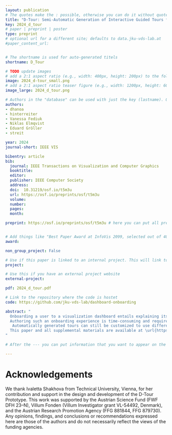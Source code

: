 ```yaml
---
layout: publication
# The quotes make the : possible, otherwise you can do it without quotes
title: "D-Tour: Semi-Automatic Generation of Interactive Guided Tours forVisualization Dashboard Onboarding"
key: 2024_d_tour
# paper | preprint | poster
type: preprint
# optional url for a different site; defaults to data.jku-vds-lab.at
#paper_content_url:


# The shortname is used for auto-generated titels
shortname: D_Tour

# TODO update images
# add a 2:1 aspect ratio (e.g., width: 400px, height: 200px) to the folder /assets/images/papers/
image: 2024_d-tour_small.png
# add a 2:1 aspect ratio teaser figure (e.g., width: 1200px, height: 600px) to the folder /assets/images/papers/
image_large: 2024_d_tour.png

# Authors in the "database" can be used with just the key (lastname). Others can be written properly.
authors:
- dhanoa
- hinterreiter
- Vanessa Fediuk
- Niklas Elmqvist
- Eduard Gröller
- streit

year: 2024
journal-short: IEEE VIS

bibentry: article
bib:
  journal: IEEE Transactions on Visualization and Computer Graphics
  booktitle:
  editor:
  publisher: IEEE Computer Society
  address:
  doi:  10.31219/osf.io/t5m3u
  url: https://osf.io/preprints/osf/t5m3u
  volume:
  number:
  pages:
  month:

preprint: https://osf.io/preprints/osf/t5m3u # here you can put all preprint links (arxiv.org, osf.io,...)


# Add things like "Best Paper Award at InfoVis 2099, selected out of 4000 submissions"
award:

non_group_project: False

# Use if this paper is linked to an internal project. This will link to the project site
project:

# Use this if you have an external project website
external-project:

pdf: 2024_d_tour.pdf

# Link to the repository where the code is hostet
code: https://github.com/jku-vds-lab/dashboard-onboarding

abstract: "
  Onboarding a user to a visualization dashboard entails explaining its various components, including the chart types used, the data loaded, and the interactions available.
  Authoring such an onboarding experience is time-consuming and requires significant knowledge, and little guidance exists on how best to complete this task. Depending on their levels of expertise, end users being onboarded to a new dashboard can be either confused and overwhelmed or disinterested and disengaged. We propose interactive dashboard tours (D-Tours) as semi-automated onboarding experiences that preserve the agency of users with various levels of expertise to keep them interested and engaged. Our interactive tours concept draws from open-world game design to give the user freedom in choosing their path through onboarding. We have implemented the d-tour concept in a tool called D-Tour Prototype, which allows authors to craft custom d-tours from scratch or using automatic templates.
   Automatically generated tours can still be customized to use different media (e.g., video, audio, and highlighting) or new narratives to produce an onboarding experience tailored to an individual user.  We demonstrate the usefulness of d-tours through use cases and expert interviews. Our evaluation shows that authors found the automation in the D-Tour Prototype helpful and time-saving, and users found the created tours engaging and intuitive.
  This paper and all supplemental materials are available at \url{https://osf.io/6fbjp/}
"

# After the --- you can put information that you want to appear on the website using markdown formatting or HTML. A good example are acknowledgements, extra references, an erratum, etc.

---
```



# Acknowledgements
We thank Ivaletta Shakhova from Technical University, Vienna, for her contribution and support in the design and development of the D-Tour Prototype.
This work was supported by the Austrian Science Fund (FWF DFH 23–N), Villum Fonden (Villum Investigator grant VL-54492, Denmark), and the Austrian Research Promotion Agency (FFG 881844, FFG 879730). Any opinions, findings, and conclusions or recommendations expressed here are those of the authors and do not necessarily reflect the views of the funding agencies.